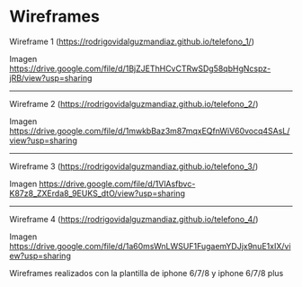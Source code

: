 # Wireframes

Wireframe 1 (https://rodrigovidalguzmandiaz.github.io/telefono_1/)

Imagen https://drive.google.com/file/d/1BjZJEThHCvCTRwSDg58qbHgNcspz-jRB/view?usp=sharing

____________________________________________________________________________________________
Wireframe 2 (https://rodrigovidalguzmandiaz.github.io/telefono_2/)

Imagen https://drive.google.com/file/d/1mwkbBaz3m87mqxEQfnWiV60vocq4SAsL/view?usp=sharing

____________________________________________________________________________________________
Wireframe 3 (https://rodrigovidalguzmandiaz.github.io/telefono_3/)

Imagen https://drive.google.com/file/d/1VlAsfbvc-K87z8_ZXErda8_9EUKS_dtO/view?usp=sharing

____________________________________________________________________________________________
Wireframe 4 (https://rodrigovidalguzmandiaz.github.io/telefono_4/)

Imagen https://drive.google.com/file/d/1a60msWnLWSUF1FugaemYDJjx9nuE1xIX/view?usp=sharing


Wireframes realizados con la plantilla de iphone 6/7/8 y iphone 6/7/8 plus
